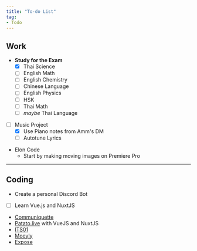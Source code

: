 ```yaml
---
title: "To-do List"
tag:
- Todo
---
```


## Work
- **Study for the Exam**
	- [x] Thai Science
	- [ ] English Math
	- [ ] English Chemistry
	- [ ] Chinese Language
	- [ ] English Physics
	- [ ] HSK
	- [ ] Thai Math
	- [ ] *maybe* Thai Language
- [ ] Music Project
	- [x] Use Piano notes from Amm's DM
	- [ ] Autotune Lyrics
- Elon Code
	- Start by making moving images on Premiere Pro

---

## Coding
- Create a personal Discord Bot
- [ ] Learn Vue.js and NuxtJS
- [Communiquette](ideas/communiquette.md)
- [Patato.live](work/patato) with VueJS and NuxtJS
- [ITS01](ideas/its01)
- [Moeyly](work/moeyly)
- [Expose](work/expose)
